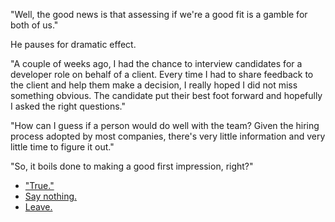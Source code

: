 "Well, the good news is that assessing if we're a good fit is a gamble for both of us."

He pauses for dramatic effect.

"A couple of weeks ago, I had the chance to interview candidates for a developer role on behalf of a client. Every time I had to share feedback to the client and help them make a decision, I really hoped I did not miss something obvious. The candidate put their best foot forward and hopefully I asked the right questions."

"How can I guess if a person would do well with the team? Given the hiring process adopted by most companies, there's very little information and very little time to figure it out."

"So, it boils done to making a good first impression, right?"

- ["True."](fit-go-on.md)
- [Say nothing.](fit-what-else.md)
- [Leave.](leave.md)
